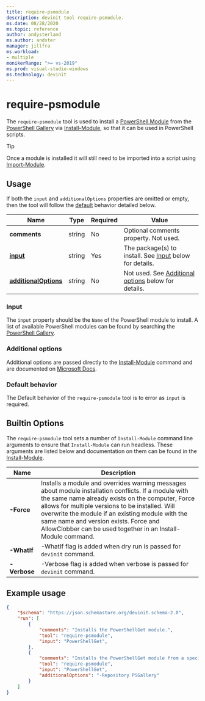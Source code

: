 ```yaml
---
title: require-psmodule
description: devinit tool require-psmodule.
ms.date: 08/28/2020
ms.topic: reference
author: andysterland
ms.author: andster
manager: jillfra
ms.workload:
- multiple
monikerRange: ">= vs-2019"
ms.prod: visual-studio-windows
ms.technology: devinit
---
```

# require-psmodule

The `require-psmodule` tool is used to install a [PowerShell Module](https://docs.microsoft.com/powershell/scripting/developer/module/understanding-a-windows-powershell-module?view=powershell-7&preserve-view=true) from the [PowerShell Gallery](https://www.powershellgallery.com/) via [Install-Module](https://docs.microsoft.com/powershell/module/powershellget/install-module?view=powershell-7&preserve-view=true), so that it can be used in PowerShell scripts.

> [!TIP]
> Once a module is installed it will still need to be imported into a script using [Import-Module](https://docs.microsoft.com/powershell/module/microsoft.powershell.core/import-module?view=powershell-7&preserve-view=true).

## Usage

If both the `input` and `additionalOptions` properties are omitted or empty, then the tool will follow the [default](#default-behavior) behavior detailed below.

| Name                                             | Type   | Required | Value                                                                                   |
|--------------------------------------------------|--------|----------|-----------------------------------------------------------------------------------------|
| **comments**                                     | string | No       | Optional comments property. Not used.                                                   |
| [**input**](#input)                              | string | Yes      | The package(s) to install. See [Input](#input) below for details.                       |
| [**additionalOptions**](#additional-options)     | string | No       | Not used. See [Additional options](#additional-options) below for details.              |

### Input

The `input` property should be the `Name` of the PowerShell module to install. A list of available PowerShell modules can be found by searching the [PowerShell Gallery](https://www.powershellgallery.com/).

### Additional options

Additional options are passed directly to the [Install-Module](https://docs.microsoft.com/powershell/module/powershellget/install-module?view=powershell-7&preserve-view=true) command and are documented on [Microsoft Docs](https://docs.microsoft.com/powershell/module/powershellget/install-module?view=powershell-7&preserve-view=true).

### Default behavior

The Default behavior of the `require-psmodule` tool is to error as `input` is required.

## Builtin Options

The `require-psmodule` tool sets a number of `Install-Module` command line arguments to ensure that `Install-Module` can run headless. These arguments are listed below and documentation on them can be found in the [Install-Module](https://docs.microsoft.com/powershell/module/powershellget/install-module?view=powershell-7&preserve-view=true).

| Name         | Description                                                                                                                                                                                                                                                                                                                                                               |
|--------------|---------------------------------------------------------------------------------------------------------------------------------------------------------------------------------------------------------------------------------------------------------------------------------------------------------------------------------------------------------------------------|
| **-Force**   | Installs a module and overrides warning messages about module installation conflicts. If a module with the same name already exists on the computer, Force allows for multiple versions to be installed. Will overwrite the module if an existing module with the same name and version exists. Force and AllowClobber can be used together in an Install-Module command. |
| **-WhatIf**  | -WhatIf flag is added when dry run is passed for `devinit` command.                                                                                                                                                                                                                                                                                                       |
| **-Verbose** | -Verbose flag is added when verbose is passed for `devinit` command.                                                                                                                                                                                                                                                                                                      |


## Example usage

```json
{
    "$schema": "https://json.schemastore.org/devinit.schema-2.0",
    "run": [
        {
            "comments": "Installs the PowerShellGet module.",
            "tool": "require-psmodule",
            "input": "PowerShellGet",
        },
        {
            "comments": "Installs the PowerShellGet module from a specific repository.",
            "tool": "require-psmodule",
            "input": "PowerShellGet",
            "additionalOptions": "-Repository PSGallery"
        }
    ]
}
```

